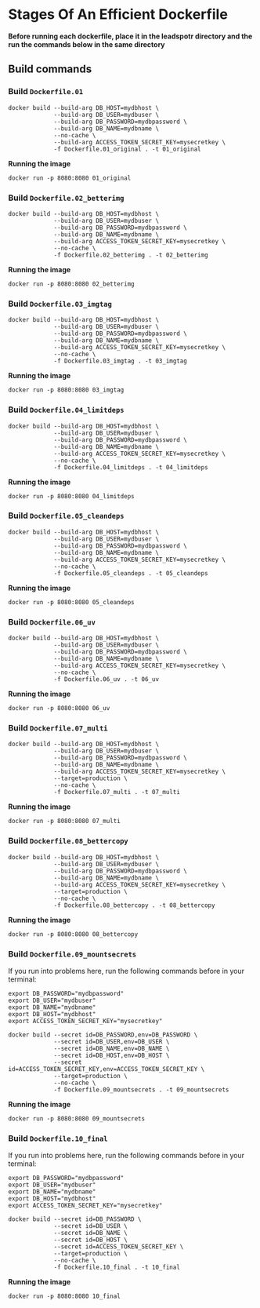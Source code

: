 # Stages Of An Efficient Dockerfile

**Before running each dockerfile, place it in the leadspotr directory and the run the commands below in the same directory**

## Build commands

### Build `Dockerfile.01`

```
docker build --build-arg DB_HOST=mydbhost \
             --build-arg DB_USER=mydbuser \
             --build-arg DB_PASSWORD=mydbpassword \
             --build-arg DB_NAME=mydbname \
             --no-cache \
             --build-arg ACCESS_TOKEN_SECRET_KEY=mysecretkey \
             -f Dockerfile.01_original . -t 01_original
```
**Running the image**
```
docker run -p 8080:8080 01_original
```
### Build `Dockerfile.02_betterimg`
```
docker build --build-arg DB_HOST=mydbhost \
             --build-arg DB_USER=mydbuser \
             --build-arg DB_PASSWORD=mydbpassword \
             --build-arg DB_NAME=mydbname \
             --build-arg ACCESS_TOKEN_SECRET_KEY=mysecretkey \
             --no-cache \
             -f Dockerfile.02_betterimg . -t 02_betterimg
```
**Running the image**
```
docker run -p 8080:8080 02_betterimg
```
### Build `Dockerfile.03_imgtag`
```
docker build --build-arg DB_HOST=mydbhost \
             --build-arg DB_USER=mydbuser \
             --build-arg DB_PASSWORD=mydbpassword \
             --build-arg DB_NAME=mydbname \
             --build-arg ACCESS_TOKEN_SECRET_KEY=mysecretkey \
             --no-cache \
             -f Dockerfile.03_imgtag . -t 03_imgtag
```
**Running the image**
```
docker run -p 8080:8080 03_imgtag
```
### Build `Dockerfile.04_limitdeps`
```
docker build --build-arg DB_HOST=mydbhost \
             --build-arg DB_USER=mydbuser \
             --build-arg DB_PASSWORD=mydbpassword \
             --build-arg DB_NAME=mydbname \
             --build-arg ACCESS_TOKEN_SECRET_KEY=mysecretkey \
             --no-cache \
             -f Dockerfile.04_limitdeps . -t 04_limitdeps
```
**Running the image**
```
docker run -p 8080:8080 04_limitdeps
```
### Build `Dockerfile.05_cleandeps`
```
docker build --build-arg DB_HOST=mydbhost \
             --build-arg DB_USER=mydbuser \
             --build-arg DB_PASSWORD=mydbpassword \
             --build-arg DB_NAME=mydbname \
             --build-arg ACCESS_TOKEN_SECRET_KEY=mysecretkey \
             --no-cache \
             -f Dockerfile.05_cleandeps . -t 05_cleandeps
```
**Running the image**
```
docker run -p 8080:8080 05_cleandeps
```
### Build `Dockerfile.06_uv`
```
docker build --build-arg DB_HOST=mydbhost \
             --build-arg DB_USER=mydbuser \
             --build-arg DB_PASSWORD=mydbpassword \
             --build-arg DB_NAME=mydbname \
             --build-arg ACCESS_TOKEN_SECRET_KEY=mysecretkey \
             --no-cache \
             -f Dockerfile.06_uv . -t 06_uv
```
**Running the image**
```
docker run -p 8080:8080 06_uv
```
### Build `Dockerfile.07_multi`
```
docker build --build-arg DB_HOST=mydbhost \
             --build-arg DB_USER=mydbuser \
             --build-arg DB_PASSWORD=mydbpassword \
             --build-arg DB_NAME=mydbname \
             --build-arg ACCESS_TOKEN_SECRET_KEY=mysecretkey \
             --target=production \
             --no-cache \
             -f Dockerfile.07_multi . -t 07_multi
```
**Running the image**
```
docker run -p 8080:8080 07_multi
```
### Build `Dockerfile.08_bettercopy`
```
docker build --build-arg DB_HOST=mydbhost \
             --build-arg DB_USER=mydbuser \
             --build-arg DB_PASSWORD=mydbpassword \
             --build-arg DB_NAME=mydbname \
             --build-arg ACCESS_TOKEN_SECRET_KEY=mysecretkey \
             --target=production \
             --no-cache \
             -f Dockerfile.08_bettercopy . -t 08_bettercopy
```
**Running the image**
```
docker run -p 8080:8080 08_bettercopy
```

### Build `Dockerfile.09_mountsecrets`
If you run into problems here, run the following commands before in your terminal:

```
export DB_PASSWORD="mydbpassword"
export DB_USER="mydbuser"
export DB_NAME="mydbname"
export DB_HOST="mydbhost"
export ACCESS_TOKEN_SECRET_KEY="mysecretkey"
```

```
docker build --secret id=DB_PASSWORD,env=DB_PASSWORD \
             --secret id=DB_USER,env=DB_USER \
             --secret id=DB_NAME,env=DB_NAME \
             --secret id=DB_HOST,env=DB_HOST \
             --secret id=ACCESS_TOKEN_SECRET_KEY,env=ACCESS_TOKEN_SECRET_KEY \
             --target=production \
             --no-cache \
             -f Dockerfile.09_mountsecrets . -t 09_mountsecrets
```
**Running the image**
```
docker run -p 8080:8080 09_mountsecrets 

```


### Build `Dockerfile.10_final`
If you run into problems here, run the following commands before in your terminal:
```
export DB_PASSWORD="mydbpassword"
export DB_USER="mydbuser"
export DB_NAME="mydbname"
export DB_HOST="mydbhost"
export ACCESS_TOKEN_SECRET_KEY="mysecretkey"
```

```
docker build --secret id=DB_PASSWORD \
             --secret id=DB_USER \
             --secret id=DB_NAME \
             --secret id=DB_HOST \
             --secret id=ACCESS_TOKEN_SECRET_KEY \
             --target=production \
             --no-cache \
             -f Dockerfile.10_final . -t 10_final
```
**Running the image**
```
docker run -p 8080:8080 10_final
```